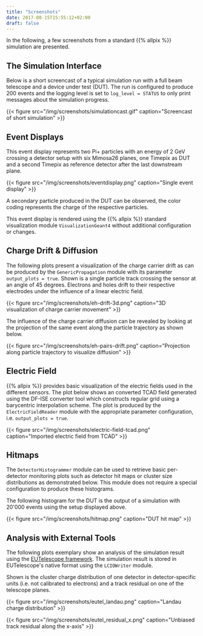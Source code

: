 ```yaml
---
title: "Screenshots"
date: 2017-08-15T15:55:12+02:00
draft: false
---
```


In the following, a few screenshots from a standard {{% allpix %}} simulation are presented.

## The Simulation Interface

Below is a short screencast of a typical simulation run with a full beam telescope and a device under test (DUT). The run is configured to produce 200 events and the logging level is set to `log_level = STATUS` to only print messages about the simulation progress.

{{< figure src="/img/screenshots/simulationcast.gif" caption="Screencast of short simulation" >}}


## Event Displays

This event display represents two Pi+ particles with an energy of 2 GeV crossing a detector setup with six Mimosa26 planes, one Timepix as DUT and a second Timepix as reference detector after the last downstream plane.

{{< figure src="/img/screenshots/eventdisplay.png" caption="Single event display" >}}


A secondary particle produced in the DUT can be observed, the color coding represents the charge of the respective particles.

This event display is rendered using the {{% allpix %}} standard visualization module `VisualizationGeant4` without additional configuration or changes.


## Charge Drift & Diffusion

The following plots present a visualization of the charge carrier drift as can be produced by the `GenericPropagation` module with its parameter `output_plots = true`. Shown is a single particle track crossing the sensor at an angle of 45 degrees. Electrons and holes drift to their respective electrodes under the influence of a linear electric field.

{{< figure src="/img/screenshots/eh-drift-3d.png" caption="3D visualization of charge carrier movement" >}}

The influence of the charge carrier diffusion can be revealed by looking at the projection of the same event along the particle trajectory as shown below.

{{< figure src="/img/screenshots/eh-pairs-drift.png" caption="Projection along particle trajectory to visualize diffusion" >}}


## Electric Field

{{% allpix %}} provides basic visualization of the electric fields used in the different sensors. The plot below shows an converted TCAD field generated using the DF-ISE converter tool which constructs regular grid using a barycentric interpolation scheme. The plot is produced by the `ElectricFieldReader` module with the appropriate parameter configuration, i.e. `output_plots = true`.

{{< figure src="/img/screenshots/electric-field-tcad.png" caption="Imported electric field from TCAD" >}}


## Hitmaps

The `DetectorHistogrammer` module can be used to retrieve basic per-detector monitoring plots such as detector hit maps or cluster size distributions as demonstrated below. This module does not require a special configuration to produce these histograms.

The following histogram for the DUT is the output of a simulation with 20'000 events using the setup displayed above.

{{< figure src="/img/screenshots/hitmap.png" caption="DUT hit map" >}}


## Analysis with External Tools

The following plots exemplary show an analysis of the simulation result using the [EUTelescope framework](http://eutelescope.web.cern.ch/). The simulation result is stored in EUTelescope's native format using the `LCIOWriter` module.

Shown is the cluster charge distribution of one detector in detector-specific units (i.e. not calibrated to electrons) and a track residual on one of the telescope planes.

{{< figure src="/img/screenshots/eutel_landau.png" caption="Landau charge distribution" >}}

{{< figure src="/img/screenshots/eutel_residual_x.png" caption="Unbiased track residual along the x-axis" >}}
